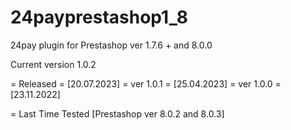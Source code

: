 # 24payprestashop1_8
24pay plugin for Prestashop ver 1.7.6 + and 8.0.0

Current version 1.0.2

= Released  = [20.07.2023]
= ver 1.0.1 = [25.04.2023]
= ver 1.0.0 = [23.11.2022]

= Last Time Tested [Prestashop ver 8.0.2 and 8.0.3]